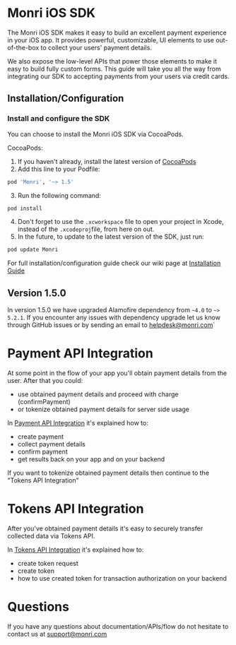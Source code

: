 # Monri iOS SDK

The Monri iOS SDK makes it easy to build an excellent payment experience in your iOS app. It provides powerful, customizable, UI elements to use out-of-the-box to collect your users' payment details.

We also expose the low-level APIs that power those elements to make it easy to build fully custom forms. This guide will take you all the way from integrating our SDK to accepting payments from your users via credit cards.

## Installation/Configuration

### Install and configure the SDK
You can choose to install the Monri iOS SDK via CocoaPods.

CocoaPods:
1. If you haven't already, install the latest version of [CocoaPods](https://guides.cocoapods.org/using/getting-started.html)
2. Add this line to your Podfile:
```ruby
pod 'Monri', '~> 1.5'
```
3. Run the following command:
```bash
pod install
```
4.  Don't forget to use the  `.xcworkspace`  file to open your project in Xcode, instead of the  `.xcodeproj`file, from here on out.
5. In the future, to update to the latest version of the SDK, just run:
```bash
pod update Monri
```

For full installation/configuration guide check our wiki page at [Installation Guide](https://github.com/MonriPayments/monri-ios/wiki/Installation-Guide)

## Version 1.5.0

In version 1.5.0 we have upgraded Alamofire dependency from `~4.0` to `~> 5.2.1`. If you encounter any issues with dependency upgrade let us know through GitHub issues or by sending an email to helpdesk@monri.com`


# Payment API Integration

At some point in the flow of your app you'll obtain payment details from the user. After that you could:
- use obtained payment details and proceed with charge (confirmPayment)
- or tokenize obtained payment details for server side usage

In [Payment API Integration](https://github.com/MonriPayments/monri-ios/wiki/Payment-API-Integration) it's explained how to:
- create payment
- collect payment details
- confirm payment
- get results back on your app and on your backend

If you want to tokenize obtained payment details then continue to the "Tokens API Integration"

# Tokens API Integration

After you've obtained payment details it's easy to securely transfer collected data via Tokens API.

In [Tokens API Integration](https://github.com/MonriPayments/monri-ios/wiki/Tokens-API-Integration) it's explained how to:
- create token request
- create token
- how to use created token for transaction authorization on your backend

# Questions

If you have any questions about documentation/APIs/flow do not hesitate to contact us at support@monri.com
